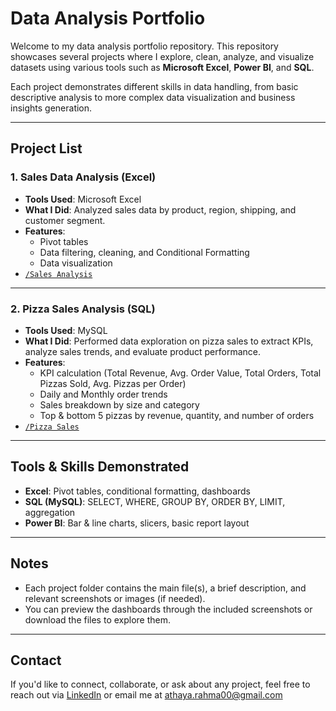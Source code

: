 # Data Analysis Portfolio

Welcome to my data analysis portfolio repository. This repository showcases several projects where I explore, clean, analyze, and visualize datasets using various tools such as **Microsoft Excel**, **Power BI**, and **SQL**.

Each project demonstrates different skills in data handling, from basic descriptive analysis to more complex data visualization and business insights generation.

---

## Project List

### 1. **Sales Data Analysis (Excel)** 
- **Tools Used**: Microsoft Excel
- **What I Did**: Analyzed sales data by product, region, shipping, and    customer segment.
- **Features**:
  - Pivot tables
  - Data filtering, cleaning, and Conditional Formatting
  - Data visualization
- [`/Sales Analysis`](https://github.com/AthayaRahma00/My-portfolio/tree/main/Sales%20Analysis)

---

### 2. **Pizza Sales Analysis (SQL)**
- **Tools Used**: MySQL
- **What I Did**: Performed data exploration on pizza sales to extract KPIs, analyze sales trends, and evaluate product performance. 
- **Features**:
  - KPI calculation (Total Revenue, Avg. Order Value, Total Orders, Total Pizzas Sold, Avg. Pizzas per Order)  
  - Daily and Monthly order trends  
  - Sales breakdown by size and category  
  - Top & bottom 5 pizzas by revenue, quantity, and number of orders  
- [`/Pizza Sales`](./Pizza%20Sales)

---

## Tools & Skills Demonstrated
- **Excel**: Pivot tables, conditional formatting, dashboards
- **SQL (MySQL)**: SELECT, WHERE, GROUP BY, ORDER BY, LIMIT, aggregation 
- **Power BI**: Bar & line charts, slicers, basic report layout


---

## Notes
- Each project folder contains the main file(s), a brief description, and relevant screenshots or images (if needed).
- You can preview the dashboards through the included screenshots or download the files to explore them.

---

## Contact
If you'd like to connect, collaborate, or ask about any project, feel free to reach out via [LinkedIn](https://linkedin.com/in/athaya-rahma-puteri) or email me at athaya.rahma00@gmail.com 

